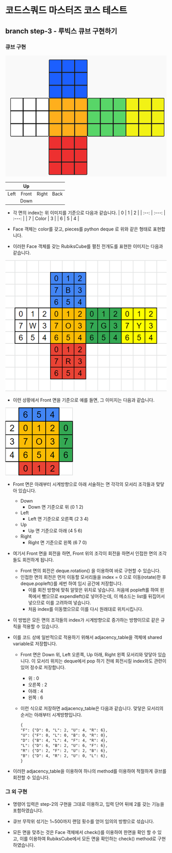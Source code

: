# 코드스쿼드 마스터즈 코스 테스트

## branch step-3 - 루빅스 큐브 구현하기

### 큐브 구현

![RubiksCube](./rubikscube_2d.png)

|      |  Up   |       |      |
| :--: | :---: | :---: | :--: |
| Left | Front | Right | Back |
|      | Down  |       |      |

- 각 면의 index는 위 이미지를 기준으로 다음과 같습니다.
  | 0 | 1 | 2 |
  | :--: | :---: | :---: |
  | 7 | Color | 3 |
  | 6 | 5 | 4 |

- Face 객체는 color를 갖고, pieces를 python deque 로 위와 같은 형태로 표현합니다.

- 이러한 Face 객체를 갖는 RubiksCube를 펼친 전개도를 표현한 이미지는 다음과 같습니다.

![RubiksCube_Index](./rubikscube_2d_index.png)

- 이런 상황에서 Front 면을 기준으로 예를 들면, 그 이미지는 다음과 같습니다.

![RubiksCube_Front](./rubikscube_2d_front.png)

- Front 면은 아래부터 시계방향으로 아래 서술하는 면 각각의 모서리 조각들과 맞닿아 있습니다.

  - Down
    - Down 면 기준으로 위 (0 1 2)
  - Left
    - Left 면 기준으로 오른쪽 (2 3 4)
  - Up
    - Up 면 기준으로 아래 (4 5 6)
  - Right
    - Right 면 기준으로 왼쪽 (6 7 0)

- 여기서 Front 면을 회전을 하면, Front 위의 조각이 회전을 하면서 인접한 면의 조각들도 회전하게 됩니다.

  - Front 면의 회전은 deque.rotation() 을 이용하여 바로 구현할 수 있습니다.
  - 인접한 면의 회전은 먼저 이동할 모서리들을 index = 0 으로 이동(rotate)한 후 deque.popleft()를 세번 하여 임시 공간에 저장합니다.
    - 이를 회전 방향에 맞춰 알맞은 위치로 넣습니다. 처음에 popleft를 하여 왼쪽에서 뺐으므로 expendleft()로 넣어주는데, 이 메소드는 list를 뒤집어서 넣으므로 이를 고려하여 넣습니다.
    - 처음 index를 이동했으므로 이를 다시 원래대로 위치시킵니다.

- 이 방법은 모든 면의 조각들의 index가 시계방향으로 증가하는 방향이므로 같은 규칙을 적용할 수 있습니다.

- 이를 코드 상에 일반적으로 적용하기 위해서 adjacency_table을 객체에 shared variable로 저장합니다.

  - Front 면은 Down 위, Left 오른쪽, Up 아래, Right 왼쪽 모서리와 맞닿아 있습니다. 이 모서리 위치는 deque에서 pop 하기 전에 회전시킬 index와도 관련이 있어 정수로 저장합니다.
    - 위 : 0
    - 오른쪽 : 2
    - 아래 : 4
    - 왼쪽 : 6
  - 이런 식으로 저장하면 adjacency_table은 다음과 같습니다. 맞닿은 모서리의 순서는 아래부터 시계방향입니다.

    ```
    {
    "F": {"D": 0, "L": 2, "U": 4, "R": 6},
    "U": {"F": 0, "L": 0, "B": 0, "R": 0},
    "D": {"B": 4, "L": 4, "F": 4, "R": 4},
    "L": {"D": 6, "B": 2, "U": 6, "F": 6},
    "R": {"D": 2, "F": 2, "U": 2, "B": 6},
    "B": {"D": 4, "R": 2, "U": 0, "L": 6},
    }
    ```

- 이러한 adjacency_table을 이용하여 하나의 method를 이용하여 적절하게 큐브를 회전할 수 있습니다.

### 그 외 구현

- 명령어 입력은 step-2의 구현을 그대로 이용하고, 입력 단어 뒤에 2를 갖는 기능을 포함하였습니다.

- 큐브 무작위 섞기는 1~500까지 랜덤 횟수를 얻어 임의의 방향으로 섞습니다.

- 모든 면을 맞추는 것은 Face 객체에서 check()를 이용하여 한면을 확인 할 수 있고, 이를 이용하여 RubiksCube에서 모든 면을 확인하는 check() method로 구현하였습니다.

